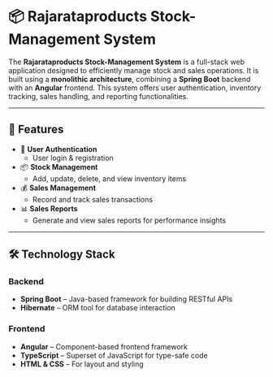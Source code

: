 # 📦 Rajarataproducts Stock-Management System

The **Rajarataproducts Stock-Management System** is a full-stack web application designed to efficiently manage stock and sales operations. It is built using a **monolithic architecture**, combining a **Spring Boot** backend with an **Angular** frontend. This system offers user authentication, inventory tracking, sales handling, and reporting functionalities.

---

## 🚀 Features

- 🔐 **User Authentication**
  - User login & registration
- 📦 **Stock Management**
  - Add, update, delete, and view inventory items
- 💰 **Sales Management**
  - Record and track sales transactions
- 📊 **Sales Reports**
  - Generate and view sales reports for performance insights

---

## 🛠️ Technology Stack

### Backend
- **Spring Boot** – Java-based framework for building RESTful APIs
- **Hibernate** – ORM tool for database interaction

### Frontend
- **Angular** – Component-based frontend framework
- **TypeScript** – Superset of JavaScript for type-safe code
- **HTML & CSS** – For layout and styling


